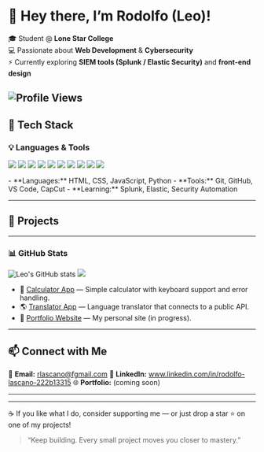 # 👋 Hey there, I’m Rodolfo (Leo)!

🎓 Student @ **Lone Star College**  
💻 Passionate about **Web Development** & **Cybersecurity**  
⚡ Currently exploring **SIEM tools (Splunk / Elastic Security)** and **front-end design**

![Profile Views](https://komarev.com/ghpvc/?username=rodolflascano-crypto&style=flat-square&color=blue)
---

## 🧰 Tech Stack
### 💡 Languages & Tools
<p align="left">
  <img src="https://img.shields.io/badge/HTML5-E34F26?style=for-the-badge&logo=html5&logoColor=white"/>
  <img src="https://img.shields.io/badge/CSS3-1572B6?style=for-the-badge&logo=css3&logoColor=white"/>
  <img src="https://img.shields.io/badge/JavaScript-F7DF1E?style=for-the-badge&logo=javascript&logoColor=black"/>
  <img src="https://img.shields.io/badge/Python-3776AB?style=for-the-badge&logo=python&logoColor=white"/>
  <img src="https://img.shields.io/badge/Git-F05032?style=for-the-badge&logo=git&logoColor=white"/>
  <img src="https://img.shields.io/badge/GitHub-181717?style=for-the-badge&logo=github&logoColor=white"/>
  <img src="https://img.shields.io/badge/VS%20Code-0078D4?style=for-the-badge&logo=visualstudiocode&logoColor=white"/>
  <img src="https://img.shields.io/badge/CapCut-000000?style=for-the-badge&logo=capcut&logoColor=white"/>
  <img src="https://img.shields.io/badge/Splunk-000000?style=for-the-badge&logo=splunk&logoColor=white"/>
  <img src="https://img.shields.io/badge/Elastic-005571?style=for-the-badge&logo=elastic&logoColor=white"/>
</p>
- **Languages:** HTML, CSS, JavaScript, Python  
- **Tools:** Git, GitHub, VS Code, CapCut  
- **Learning:** Splunk, Elastic, Security Automation  

---

## 🚀 Projects
---
### 📊 GitHub Stats
<p align="left">
  <img src="https://github-readme-stats.vercel.app/api?username=rodolflascano-crypto&show_icons=true&theme=tokyonight" alt="Leo's GitHub stats"/>
  <img src="https://github-readme-stats.vercel.app/api/top-langs/?username=rodolflascano-crypto&layout=compact&theme=tokyonight"/>
</p>

- 🧮 [Calculator App](#) — Simple calculator with keyboard support and error handling.  
- 🌎 [Translator App](#) — Language translator that connects to a public API.  
- 💼 [Portfolio Website](#) — My personal site (in progress).  

---

## 📫 Connect with Me
📧 **Email:** rlascano@fgmail.com
💼 **LinkedIn:** www.linkedin.com/in/rodolfo-lascano-222b13315 
🌐 **Portfolio:** (coming soon)

---
---

☕ If you like what I do, consider supporting me — or just drop a star ⭐ on one of my projects!

> “Keep building. Every small project moves you closer to mastery.”

